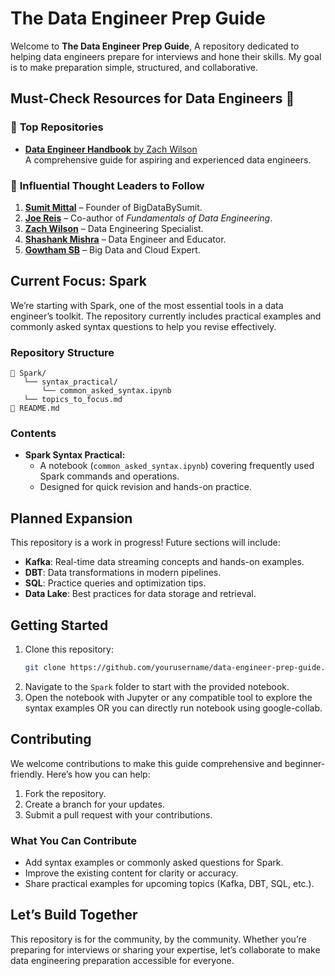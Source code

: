 # **The Data Engineer Prep Guide**  

Welcome to **The Data Engineer Prep Guide**, A repository dedicated to helping data engineers prepare for interviews and hone their skills. My goal is to make preparation simple, structured, and collaborative.  

## Must-Check Resources for Data Engineers 🚀  

### 📘 **Top Repositories**
- [**Data Engineer Handbook** by Zach Wilson](https://github.com/DataExpert-io/data-engineer-handbook)  
  A comprehensive guide for aspiring and experienced data engineers.  

### 🌟 **Influential Thought Leaders to Follow**
1. [**Sumit Mittal**](https://www.linkedin.com/in/bigdatabysumit/) – Founder of BigDataBySumit.  
2. [**Joe Reis**](https://www.linkedin.com/in/josephreis/) – Co-author of *Fundamentals of Data Engineering*.  
3. [**Zach Wilson**](https://www.linkedin.com/in/eczachly/) – Data Engineering Specialist.  
4. [**Shashank Mishra**](https://www.linkedin.com/in/shashank219/) – Data Engineer and Educator.  
5. [**Gowtham SB**](https://www.linkedin.com/in/sbgowtham/) – Big Data and Cloud Expert.  


## **Current Focus: Spark**  
We’re starting with Spark, one of the most essential tools in a data engineer’s toolkit. The repository currently includes practical examples and commonly asked syntax questions to help you revise effectively.  

### **Repository Structure**  
```
📂 Spark/  
   └── syntax_practical/  
       └── common_asked_syntax.ipynb
   └── topics_to_focus.md
📄 README.md  
```  

### **Contents**  
- **Spark Syntax Practical:**  
  - A notebook (`common_asked_syntax.ipynb`) covering frequently used Spark commands and operations.  
  - Designed for quick revision and hands-on practice.  

## **Planned Expansion**  
This repository is a work in progress! Future sections will include:  
- **Kafka**: Real-time data streaming concepts and hands-on examples.  
- **DBT**: Data transformations in modern pipelines.  
- **SQL**: Practice queries and optimization tips.  
- **Data Lake**: Best practices for data storage and retrieval.  

## **Getting Started**  
1. Clone this repository:  
   ```bash  
   git clone https://github.com/yourusername/data-engineer-prep-guide.git  
   ```  
2. Navigate to the `Spark` folder to start with the provided notebook.  
3. Open the notebook with Jupyter or any compatible tool to explore the syntax examples OR you can directly run notebook using google-collab.

## **Contributing**  
We welcome contributions to make this guide comprehensive and beginner-friendly. Here’s how you can help:  
1. Fork the repository.  
2. Create a branch for your updates.  
3. Submit a pull request with your contributions.  

### **What You Can Contribute**  
- Add syntax examples or commonly asked questions for Spark.  
- Improve the existing content for clarity or accuracy.  
- Share practical examples for upcoming topics (Kafka, DBT, SQL, etc.).  

## **Let’s Build Together**  
This repository is for the community, by the community. Whether you’re preparing for interviews or sharing your expertise, let’s collaborate to make data engineering preparation accessible for everyone.  

